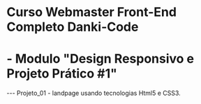 # Curso Webmaster Front-End Completo Danki-Code

# - Modulo "Design Responsivo e Projeto Prático #1"
--- Projeto_01 - landpage usando tecnologias Html5 e CSS3.
